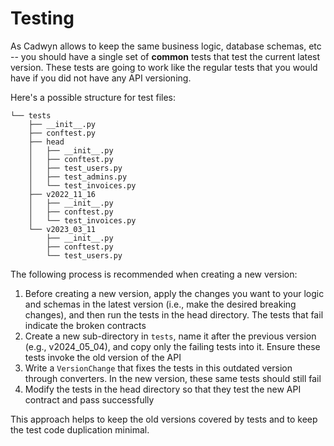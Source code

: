 # Testing

As Cadwyn allows to keep the same business logic, database schemas, etc -- you should have a single set of **common** tests that test the current latest version. These tests are going to work like the regular tests that you would have if you did not have any API versioning.

Here's a possible structure for test files:

```tree
└── tests
    ├── __init__.py
    ├── conftest.py
    ├── head
    │   ├── __init__.py
    │   ├── conftest.py
    │   ├── test_users.py
    │   ├── test_admins.py
    │   └── test_invoices.py
    ├── v2022_11_16
    │   ├── __init__.py
    │   ├── conftest.py
    │   └── test_invoices.py
    └── v2023_03_11
        ├── __init__.py
        ├── conftest.py
        └── test_users.py

```

The following process is recommended when creating a new version:

1. Before creating a new version, apply the changes you want to your logic and schemas in the latest version (i.e., make the desired breaking changes), and then run the tests in the head directory. The tests that fail indicate the broken contracts
1. Create a new sub-directory in `tests`, name it after the previous version (e.g., v2024_05_04), and copy only the failing tests into it. Ensure these tests invoke the old version of the API
1. Write a `VersionChange` that fixes the tests in this outdated version through converters. In the new version, these same tests should still fail
1. Modify the tests in the head directory so that they test the new API contract and pass successfully

This approach helps to keep the old versions covered by tests and to keep the test code duplication minimal.

